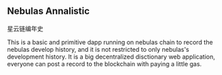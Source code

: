## Nebulas Annalistic
星云链编年史

This is a basic and primitive dapp running on nebulas chain to record the nebulas develop history, and it is not restricted to only nebulas's development history. It is a big decentralized disctionary web application, everyone can post a record to the blockchain with paying a little gas.
